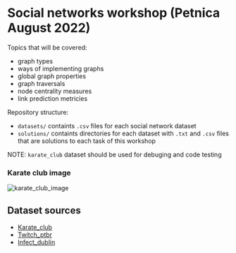 # Social networks workshop (Petnica August 2022)

Topics that will be covered:
 - graph types
 - ways of implementing graphs
 - global graph properties
 - graph traversals
 - node centrality measures
 - link prediction metricies

Repository structure:
 - `datasets/` containts `.csv` files for each social network dataset
 - `solutions/` containts directories for each dataset with `.txt` and `.csv` files that are solutions to each task of this workshop

NOTE: `karate_club` dataset should be used for debuging and code testing</br>

### Karate club image
![karate_club_image](./karate_club.png)

## Dataset sources
- [Karate_club](http://konect.cc/networks/ucidata-zachary/)
- [Twitch_ptbr](https://snap.stanford.edu/data/twitch-social-networks.html)
- [Infect_dublin](https://networkrepository.com/scc-infect-dublin.php)
